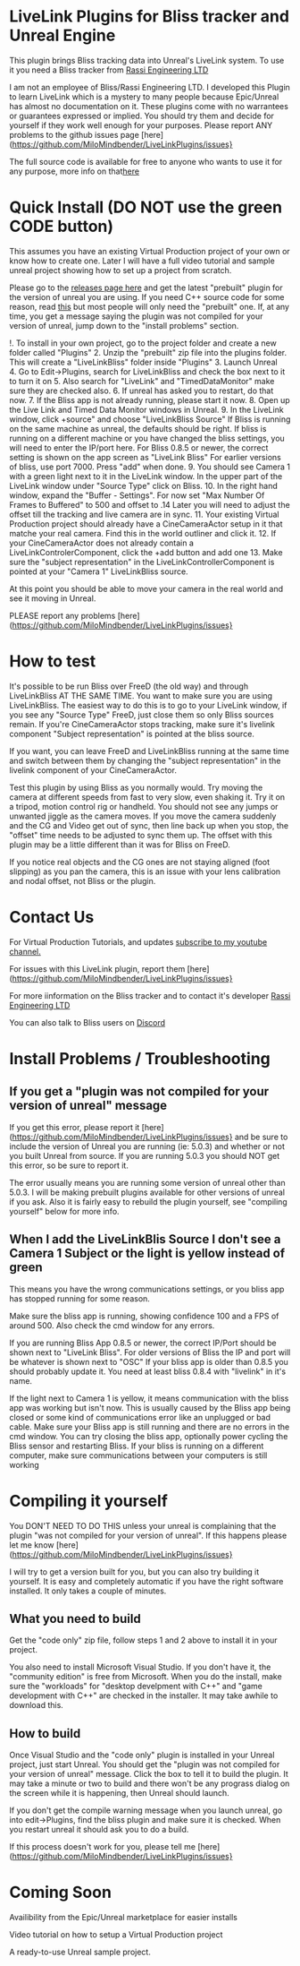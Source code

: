 # LiveLink Plugins for Bliss tracker and Unreal Engine

This plugin brings Bliss tracking data into Unreal's LiveLink system.  To use it you need a Bliss tracker from [Rassi Engineering LTD](https://www.retracker.co/) 

I am not an employee of Bliss/Rassi Engineering LTD.  I developed this Plugin to learn LiveLink which is a mystery to many people because Epic/Unreal has almost no documentation on it.  These plugins come with no warrantees or guarantees expressed or implied. You should try them and decide for yourself if they work well enough for your purposes.  Please report ANY problems to the github issues page [here](https://github.com/MiloMindbender/LiveLinkPlugins/issues}

The full source code is available for free to anyone who wants to use it for any purpose, more info on that[here](README_Full_Install.md)

# Quick Install (DO NOT use the green CODE button)

This assumes you have an existing Virtual Production project of your own or know how to create one.  Later I will have a full video tutorial and sample unreal project showing how to set up a project from scratch.

Please go to the [releases page here](https://github.com/MiloMindbender/LiveLinkPlugins/releases) and get the latest "prebuilt" plugin for the version of unreal you are using.  If you need C++ source code for some reason, read [this](README_Full_Install.md) but most people will only need the "prebuilt" one.  If, at any time, you get a message saying the plugin was not compiled for your version of unreal, jump down to the "install problems" section.

!. To install in your own project, go to the project folder and create a new folder called "Plugins"
2. Unzip the "prebuilt" zip file into the plugins folder.  This will create a "LiveLinkBliss" folder inside "Plugins"
3. Launch Unreal  
4. Go to Edit->Plugins, search for LiveLinkBliss and check the box next to it to turn it on
5. Also search for "LiveLink" and "TimedDataMonitor" make sure they are checked also.
6. If unreal has asked you to restart, do that now.
7. If the Bliss app is not already running, please start it now.
8. Open up the Live Link and Timed Data Monitor windows in Unreal.
9. In the LiveLink window, click +source" and choose "LiveLinkBliss Source"  If Bliss is running on the same machine as unreal, the defaults should be right.  If bliss is running on a different machine or you have changed the bliss settings, you will need to enter the IP/port here.  For Bliss 0.8.5 or newer, the correct setting is shown on the app screen as "LiveLink Bliss"  For earlier versions of bliss, use port 7000. Press "add" when done.
9. You should see Camera 1 with a green light next to it in the LiveLink window.  In the upper part of the LiveLink window under "Source Type" click on Bliss.
10. In the right hand window, expand the "Buffer - Settings".  For now set "Max Number Of Frames to Buffered" to 500 and offset to .14 Later you will need to adjust the offset till the tracking and live camera are in sync.
11. Your existing Virtual Production project should already have a CineCameraActor setup in it that matche your real camera.  Find this in the world outliner and click it.
12. If your CineCameraActor does not already contain a LiveLinkControlerComponent, click the +add button and add one
13. Make sure the "subject representation" in the LiveLinkControllerComponent is pointed at your "Camera 1" LiveLinkBliss source.

At this point you should be able to move your camera in the real world and see it moving in Unreal.  

PLEASE report any problems [here](https://github.com/MiloMindbender/LiveLinkPlugins/issues}

# How to test

It's possible to be run Bliss over FreeD (the old way) and through LiveLinkBliss AT THE SAME TIME.  You want to make sure you are using LiveLinkBliss.  The easiest way to do this is to go to your LiveLink window, if you see any "Source Type" FreeD, just close them so only Bliss sources remain.  If you're CineCameraActor stops tracking, make sure it's livelink component "Subject representation" is pointed at the bliss source.

If you want, you can leave FreeD and LiveLinkBliss running at the same time and switch between them by changing the "subject representation" in the livelink component of your CineCameraActor.

Test this plugin by using Bliss as you normally would.  Try moving the camera at different speeds from fast to very slow, even shaking it.  Try it on a tripod, motion control rig or handheld.  You should not see any jumps or unwanted jiggle as the camera moves.  If you move the camera suddenly and the CG and Video get out of sync, then line back up when you stop, the "offset" time needs to be adjusted to sync them up.  The offset with this plugin may be a little different than it was for Bliss on FreeD.

If you notice real objects and the CG ones are not staying aligned (foot slipping) as you pan the camera, this is an issue with your lens calibration and nodal offset, not Bliss or the plugin.

# Contact Us

For Virtual Production Tutorials, and updates [subscribe to my youtube channel.](https://www.youtube.com/user/GregCorson)

For issues with this LiveLink plugin, report them [here](https://github.com/MiloMindbender/LiveLinkPlugins/issues}

For more iinformation on the Bliss tracker and to contact it's developer [Rassi Engineering LTD](https://www.retracker.co/)

You can also talk to Bliss users on [Discord](https://discord.gg/SsftMDMZfJ)

# Install Problems / Troubleshooting

## If you get a "plugin was not compiled for your version of unreal" message

If you get this error, please report it [here](https://github.com/MiloMindbender/LiveLinkPlugins/issues} and be sure to include the version of Unreal you are running (ie: 5.0.3) and whether or not you built Unreal from source.  If you are running 5.0.3 you should NOT get this error, so be sure to report it.

The error usually means you are running some version of unreal other than 5.0.3.  I will be making prebuilt plugins available for other versions of unreal if you ask.  Also it is fairly easy to rebuild the plugin yourself, see "compiling yourself" below for more info.

## When I add the LiveLinkBlis Source I don't see a Camera 1 Subject or the light is yellow instead of green

This means you have the wrong communications settings, or you bliss app has stopped running for some reason.

Make sure the bliss app is running, showing confidence 100 and a FPS of around 500.  Also check the cmd window for any errors.

If you are running Bliss App 0.8.5 or newer, the correct IP/Port should be shown next to "LiveLink Bliss".  For older versions of Bliss the IP and port will be whatever is shown next to "OSC"  If your bliss app is older than 0.8.5 you should probably update it.  You need at least bliss 0.8.4 with "livelink" in it's name.

If the light next to Camera 1 is yellow, it means communication with the bliss app was working but isn't now.  This is usually caused by the Bliss app being closed or some kind of communications error like an unplugged or bad cable.  Make sure your Bliss app is still running and there are no errors in the cmd window.  You can try closing the bliss app, optionally power cycling the Bliss sensor and restarting Bliss.  If your bliss is running on a different computer, make sure communications between your computers is still working

# Compiling it yourself

You DON'T NEED TO DO THIS unless your unreal is complaining that the plugin "was not compiled for your version of unreal".  If this happens please let me know [here](https://github.com/MiloMindbender/LiveLinkPlugins/issues}

I will try to get a version built for you, but you can also try building it yourself.  It is easy and completely automatic if you have the right software installed.  It only takes a couple of minutes.

## What you need to build

Get the "code only" zip file, follow steps 1 and 2 above to install it in your project.

You also need to install Microsoft Visual Studio.  If you don't have it, the "community edition" is free from Microsoft.  When you do the install, make sure the "workloads" for "desktop develpment with C++" and "game development with C++" are checked in the installer.  It may take awhile to download this.

## How to build

Once Visual Studio and the "code only" plugin is installed in your Unreal project, just start Unreal.  You should get the "plugin was not compiled for your version of unreal" message.  Click the box to tell it to build the plugin.  It may take a minute or two to build and there won't be any prograss dialog on the screen while it is happening, then Unreal should launch.

If you don't get the compile warning message when you launch unreal, go into edit->Plugins, find the bliss plugin and make sure it is checked.  When you restart unreal it should ask you to do a build.

If this process doesn't work for you, please tell me [here](https://github.com/MiloMindbender/LiveLinkPlugins/issues}

# Coming Soon

Availibility from the Epic/Unreal marketplace for easier installs

Video tutorial on how to setup a Virtual Production project

A ready-to-use Unreal sample project.